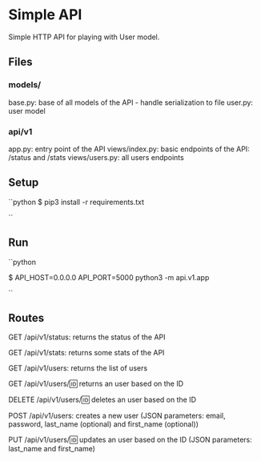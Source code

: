 # Simple API
Simple HTTP API for playing with User model.

## Files
### models/
base.py: base of all models of the API - handle serialization to file
user.py: user model
### api/v1
app.py: entry point of the API
views/index.py: basic endpoints of the API: /status and /stats
views/users.py: all users endpoints

## Setup
``python $ pip3 install -r requirements.txt

``
## Run
``python

$ API_HOST=0.0.0.0 API_PORT=5000 python3 -m api.v1.app

``
## Routes 

GET /api/v1/status: returns the status of the API

GET /api/v1/stats: returns some stats of the API

GET /api/v1/users: returns the list of users

GET /api/v1/users/:id: returns an user based on the ID

DELETE /api/v1/users/:id: deletes an user based on the ID

POST /api/v1/users: creates a new user (JSON parameters: email, password, last_name (optional) and first_name (optional))

PUT /api/v1/users/:id: updates an user based on the ID (JSON parameters: last_name and first_name)